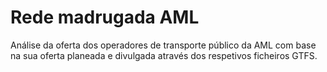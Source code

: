 # Rede madrugada AML

Análise da oferta dos operadores de transporte público da AML com base na sua oferta planeada e divulgada através dos respetivos ficheiros GTFS.